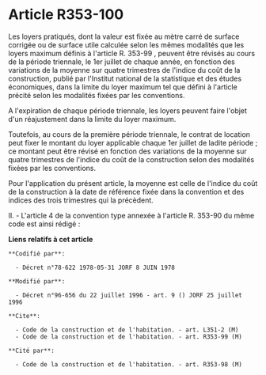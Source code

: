 # Article R353-100

Les loyers pratiqués, dont la valeur est fixée au mètre carré de surface corrigée ou de surface utile calculée selon les
mêmes modalités que les loyers maximum définis à l'article R. 353-99 , peuvent être révisés au cours de la période triennale,
le 1er juillet de chaque année, en fonction des variations de la moyenne sur quatre trimestres de l'indice du coût de la
construction, publié par l'Institut national de la statistique et des études économiques, dans la limite du loyer maximum tel
que défini à l'article précité selon les modalités fixées par les conventions.

A l'expiration de chaque période triennale, les loyers peuvent faire l'objet d'un réajustement dans la limite du loyer
maximum.

Toutefois, au cours de la première période triennale, le contrat de location peut fixer le montant du loyer applicable chaque
1er juillet de ladite période ; ce montant peut être révisé en fonction des variations de la moyenne sur quatre trimestres de
l'indice du coût de la construction selon des modalités fixées par les conventions.

Pour l'application du présent article, la moyenne est celle de l'indice du coût de la construction à la date de référence
fixée dans la convention et des indices des trois trimestres qui la précèdent.

II. - L'article 4 de la convention type annexée à l'article R. 353-90 du même code est ainsi rédigé :

**Liens relatifs à cet article**

	**Codifié par**:

	  - Décret n°78-622 1978-05-31 JORF 8 JUIN 1978

	**Modifié par**:

	  - Décret n°96-656 du 22 juillet 1996 - art. 9 () JORF 25 juillet 1996

	**Cite**:

	  - Code de la construction et de l'habitation. - art. L351-2 (M)
	  - Code de la construction et de l'habitation. - art. R353-99 (M)

	**Cité par**:

	  - Code de la construction et de l'habitation. - art. R353-98 (M)
